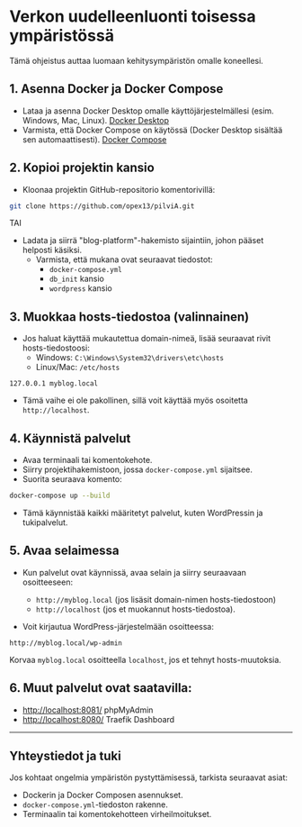 # Verkon uudelleenluonti toisessa ympäristössä

Tämä ohjeistus auttaa luomaan kehitysympäristön omalle koneellesi.

## 1. Asenna Docker ja Docker Compose
- Lataa ja asenna Docker Desktop omalle käyttöjärjestelmällesi (esim. Windows, Mac, Linux). [Docker Desktop](https://www.docker.com/products/docker-desktop/)
- Varmista, että Docker Compose on käytössä (Docker Desktop sisältää sen automaattisesti). [Docker Compose](https://docs.docker.com/compose/)

## 2. Kopioi projektin kansio
- Kloonaa projektin GitHub-repositorio komentorivillä:

```bash
git clone https://github.com/opex13/pilviA.git
```
TAI
- Ladata ja siirrä "blog-platform"-hakemisto sijaintiin, johon pääset helposti käsiksi.
  - Varmista, että mukana ovat seuraavat tiedostot:
    - `docker-compose.yml`
    - `db_init` kansio
    - `wordpress` kansio

## 3. Muokkaa hosts-tiedostoa (valinnainen)
- Jos haluat käyttää mukautettua domain-nimeä, lisää seuraavat rivit hosts-tiedostoosi:
  - Windows: `C:\Windows\System32\drivers\etc\hosts`
  - Linux/Mac: `/etc/hosts`

```plaintext
127.0.0.1 myblog.local
```

- Tämä vaihe ei ole pakollinen, sillä voit käyttää myös osoitetta `http://localhost`.

## 4. Käynnistä palvelut
- Avaa terminaali tai komentokehote.
- Siirry projektihakemistoon, jossa `docker-compose.yml` sijaitsee.
- Suorita seuraava komento:

```bash
docker-compose up --build
```

- Tämä käynnistää kaikki määritetyt palvelut, kuten WordPressin ja tukipalvelut.

## 5. Avaa selaimessa
- Kun palvelut ovat käynnissä, avaa selain ja siirry seuraavaan osoitteeseen:
  - `http://myblog.local` (jos lisäsit domain-nimen hosts-tiedostoon)
  - `http://localhost` (jos et muokannut hosts-tiedostoa).

- Voit kirjautua WordPress-järjestelmään osoitteessa:

```
http://myblog.local/wp-admin
```

Korvaa `myblog.local` osoitteella `localhost`, jos et tehnyt hosts-muutoksia.

## 6. Muut palvelut ovat saatavilla:


- [http://localhost:8081/](http://localhost:8081/) phpMyAdmin
- [http://localhost:8080/](http://localhost:8080/) Traefik Dashboard


---

## Yhteystiedot ja tuki
Jos kohtaat ongelmia ympäristön pystyttämisessä, tarkista seuraavat asiat:
- Dockerin ja Docker Composen asennukset.
- `docker-compose.yml`-tiedoston rakenne.
- Terminaalin tai komentokehotteen virheilmoitukset.